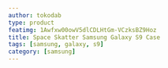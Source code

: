 ```yaml
---
author: tokodab
type: product
featimg: 1Awfxw00owV5dlCDLHtGm-VCzksBZ9Hoz
title: Space Skatter Samsung Galaxy S9 Case
tags: [samsung, galaxy, s9]
category: [samsung]
---
```

